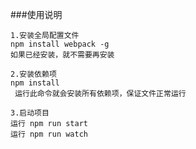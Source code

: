###使用说明
````
1.安装全局配置文件
npm install webpack -g
如果已经安装，就不需要再安装
````
```nashorn js
2.安装依赖项
npm install
 运行此命令就会安装所有依赖项，保证文件正常运行
```
```nashorn js
3.启动项目
运行 npm run start
运行 npm run watch 
```